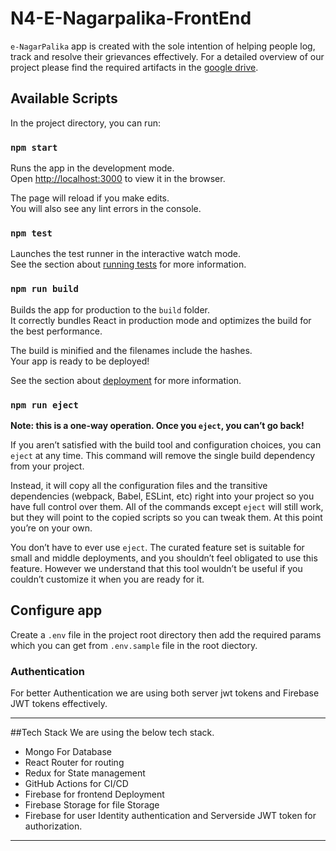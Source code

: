 #  N4-E-Nagarpalika-FrontEnd


`e-NagarPalika` app is created with the sole intention of helping people log, track and resolve their grievances effectively. For a detailed overview of our project please find the required artifacts in the [google drive](https://drive.google.com/drive/folders/1m65N-1Ti4YkbAydtNGISgpeh_c-oXefx).
## Available Scripts

In the project directory, you can run:

### `npm start`

Runs the app in the development mode.\
Open [http://localhost:3000](http://localhost:3000) to view it in the browser.

The page will reload if you make edits.\
You will also see any lint errors in the console.

### `npm test`

Launches the test runner in the interactive watch mode.\
See the section about [running tests](https://facebook.github.io/create-react-app/docs/running-tests) for more information.

### `npm run build`

Builds the app for production to the `build` folder.\
It correctly bundles React in production mode and optimizes the build for the best performance.

The build is minified and the filenames include the hashes.\
Your app is ready to be deployed!

See the section about [deployment](https://facebook.github.io/create-react-app/docs/deployment) for more information.

### `npm run eject`

**Note: this is a one-way operation. Once you `eject`, you can’t go back!**

If you aren’t satisfied with the build tool and configuration choices, you can `eject` at any time. This command will remove the single build dependency from your project.

Instead, it will copy all the configuration files and the transitive dependencies (webpack, Babel, ESLint, etc) right into your project so you have full control over them. All of the commands except `eject` will still work, but they will point to the copied scripts so you can tweak them. At this point you’re on your own.

You don’t have to ever use `eject`. The curated feature set is suitable for small and middle deployments, and you shouldn’t feel obligated to use this feature. However we understand that this tool wouldn’t be useful if you couldn’t customize it when you are ready for it.

## Configure app

Create a `.env` file in the project root directory then  add the required params which you can get from `.env.sample`  file in the root diectory.

###
### Authentication
For better Authentication we are using both server jwt tokens and Firebase JWT tokens effectively.

---

##Tech Stack
We are using the below tech stack.
- Mongo For Database
- React Router for routing
- Redux for State management
- GitHub Actions for CI/CD
- Firebase for frontend Deployment
- Firebase Storage for file Storage
- Firebase for user Identity authentication and Serverside JWT token for authorization.
---